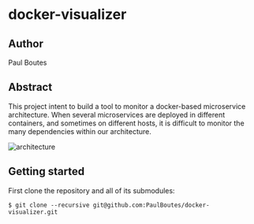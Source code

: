 # docker-visualizer

## Author

Paul Boutes

## Abstract

This project intent to build a tool to monitor a docker-based microservice architecture.
When several microservices are deployed in different containers, and sometimes on different hosts,
it is difficult to monitor the many dependencies within our architecture.

![architecture](docs/collector.png)

## Getting started

First clone the repository and all of its submodules: 

`$ git clone --recursive git@github.com:PaulBoutes/docker-visualizer.git`
